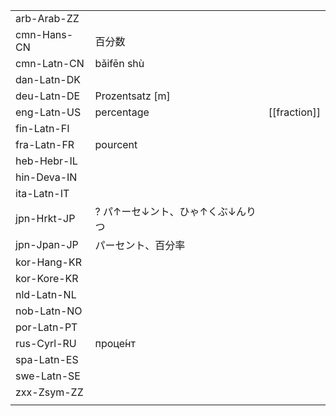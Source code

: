 | | | |
|-|-|-|
| arb-Arab-ZZ |  |  |
| cmn-Hans-CN | 百分数 |  |
| cmn-Latn-CN | bǎifēn shù |  |
| dan-Latn-DK |  |  |
| deu-Latn-DE | Prozentsatz [m] |  |
| eng-Latn-US | percentage | [[fraction]] |
| fin-Latn-FI |  |  |
| fra-Latn-FR | pourcent |  |
| heb-Hebr-IL |  |  |
| hin-Deva-IN |  |  |
| ita-Latn-IT |  |  |
| jpn-Hrkt-JP | ? パ↑ーセ↓ント、ひゃ↑くぶ↓んりつ |  |
| jpn-Jpan-JP | パーセント、百分率 |  |
| kor-Hang-KR |  |  |
| kor-Kore-KR |  |  |
| nld-Latn-NL |  |  |
| nob-Latn-NO |  |  |
| por-Latn-PT |  |  |
| rus-Cyrl-RU | проце́нт |  |
| spa-Latn-ES |  |  |
| swe-Latn-SE |  |  |
| zxx-Zsym-ZZ |  |  |
|  |  |  |
